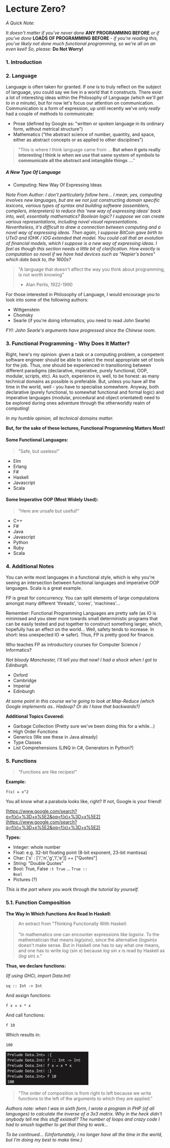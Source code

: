 # Lecture Zero?

*A Quick Note:*

*It doesn't matter if you've never done* **ANY PROGRAMMING BEFORE** *or if you've done* **LOADS OF PROGRAMMING BEFORE** *- if you're reading this, you've likely not done much functional programming, so we're all on an even keel! So, please:* **Do Not Worry!**

### 1. Introduction

### 2. Language

Language is often taken for granted. If one is to truly reflect on the subject of language, you could say we live in a world that it constructs. There exist a lot of interesting ideas within the Philosophy of Language *(which we'll get to in a minute)*, but for now let's focus our attention on communication. Communication is a form of expression, up until recently we've only *really* had a couple of methods to communicate:

* Prose (defined by Google as: "written or spoken language in its ordinary form, without metrical structure")
* Mathematics ("the abstract science of number, quantity, and space, either as abstract concepts or as applied to other disciplines")

> "This is where I think language came from ... **But when it gets really interesting I think is when we use that same system of symbols to communicate all the abstract and intangible things ...**"

##### A New Type Of Language

* Computing: New Way Of Expressing Ideas

*Note From Author: I don't particularly follow here... I mean, yes, computing involves new languages, but are we not just constructing domain specific lexicons, various types of syntax and building software (assemblers, compilers, interpreters) to reduce this 'new way of expressing ideas' back into, well, essentially mathematics? Boolean logic? I suppose we can create various representations, including novel visual representations. Nevertheless, it's difficult to draw a connection between computing and a novel way of expressing ideas. Then again, I suppose BitCoin gave birth to UTxO and IOHK / IOG extended that model. You could call that an evolution of financial models, which I suppose is a new way of expressing ideas. I feel as though this section needs a little bit of clarification. How exactly is computation so novel if we have had devices such as "Napier's bones" which date back to, the 1600s?*

> "A language that doesn't affect the way you think about programming, is not worth knowing" <br /> 
> - Alan Perlis, 1922-1990

For those interested in Philosophy of Language, I would encourage you to look into some of the following authors:

* Wittgenstein
* Chomsky
* Searle (if you're doing informatics, you need to read John Searle)

*FYI: John Searle's arguments have progressed since the Chinese room.*

### 3. Functional Programming - Why Does It Matter?

Right, here's my opinion: given a task or a computing problem, a competent software engineer should be able to select the most appropriate set of tools for the job. Thus, one should be experienced in transitioning between different paradigms (declarative, imperative, purely functional, OOP, modular, scripts, etc). As such, experience in, well, to be honest: as many technical domains as possible is preferable. But, unless you have all the time in the world, well - you have to specialise somewhere. Anyway, both declarative (purely functional, to somewhat functional and formal logic) and imperative languages (modular, procedural and object orientated) need to be explored during ones adventure through the otherworldly realm of computing!

*In my humble opinion, all technical domains matter.*

**But, for the sake of these lectures, Functional Programming Matters Most!**

#### Some Functional Languages:

> "Safe, but useless!"

* Elm
* Erlang
* F#
* Haskell
* Javascript
* Scala

#### Some Imperative OOP (Most Widely Used):

> "Here are unsafe but useful!"

* C++
* F#
* Java
* Javascript
* Python
* Ruby
* Scala

### 4. Additional Notes

You can write most languages in a functional style, which is why you're seeing an intersection between functional languages and imperative OOP languages. Scala is a great example.

FP is great for concurrency. You can split elements of large computations amongst many different 'threads', 'cores', 'machines'...

Remember: Functional Programming Languages are pretty safe (as IO is minimised and you steer more towards small deterministic programs that can be easily tested and put together to construct something larger, which, hopefully has an effect on the world... Well, safety tends to increase. In short: less unexpected IO => safer). Thus, FP is pretty good for finance.

Who teaches FP as introductory courses for Computer Science / Informatics?

*Not bloody Manchester, I'll tell you that now! I had a shock when I got to Edinburgh.*

* Oxford
* Cambridge
* Imperial
* Edinburgh

*At some point in this course we're going to look at Map-Reduce (which Google implements as.. Hadoop? Or do I have that backwards?)*

**Additional Topics Covered:**

* Garbage Collection (Pretty sure we've been doing this for a while...)
* High Order Functions
* Generics (We see these in Java already)
* Type Classes
* List Comprehensions (LINQ in C#, Generators in Python?)

### 5. Functions

> "Functions are like recipes!"

**Example:**

<code>f(x) = x^2</code>

You all know what a parabola looks like, right? If not, Google is your friend!

[https://www.google.com/search?q=f(x)+%3D+x%5E2&oq=f(x)+%3D+x%5E2](https://www.google.com/search?q=f(x)+%3D+x%5E2&oq=f(x)+%3D+x%5E2)

**Types:**

* Integer: whole number
* Float: e.g. 32-bit floating point (8-bit exponent, 23-bit mantissa)
* Char: ['s' : ['i','n','g','l','e']] ++ ["Quotes"]
* String: "Double Quotes"
* Bool: True, False <code>:t True</code> ... <code>True :: Bool</code>
* Pictures (?)

*This is the part where you work through the tutorial by yourself.*

### 5.1. Function Composition

**The Way In Which Functions Are Read In Haskell:**

> An extract from "Thinking Functionally With Haskell: <br /><br />
> "In mathematics one can encounter expressions like $logsinx$. To the mathematician that means $log(sinx)$, since the alternative $(log sin) x$ doesn't make sense. But in Haskell one has to say what one means, and one has to write $log\ (sin\ x)$ because $log\ sin\ x$ is read by Haskell as $(log\ sin)\ x$."

**Thus, we declare functions:**

*(If using GHCi, import Data.Int)*

<code>sq :: Int -> Int</code>

And assign functions:

<code>f x = x * x</code>

And call functions:

<code>f 10</code>

Which results in:

<code>100</code>

![./img/function-example.png](./img/function-example.png)

> "The order of composition is from right to left because we write functions to the left of the arguments to which they are applied."

*Authors note: when I was in sixth form, I wrote a program in PHP (of all languages) to calculate the inverse of a 3x3 matrix. Why in the heck didn't anybody tell me this stuff existed!? The number of loops and crazy code I had to smush together to get that thing to work...*

*To be continued... (Unfortunately, I no longer have all the time in the world, but I'm doing my best to make time.)*